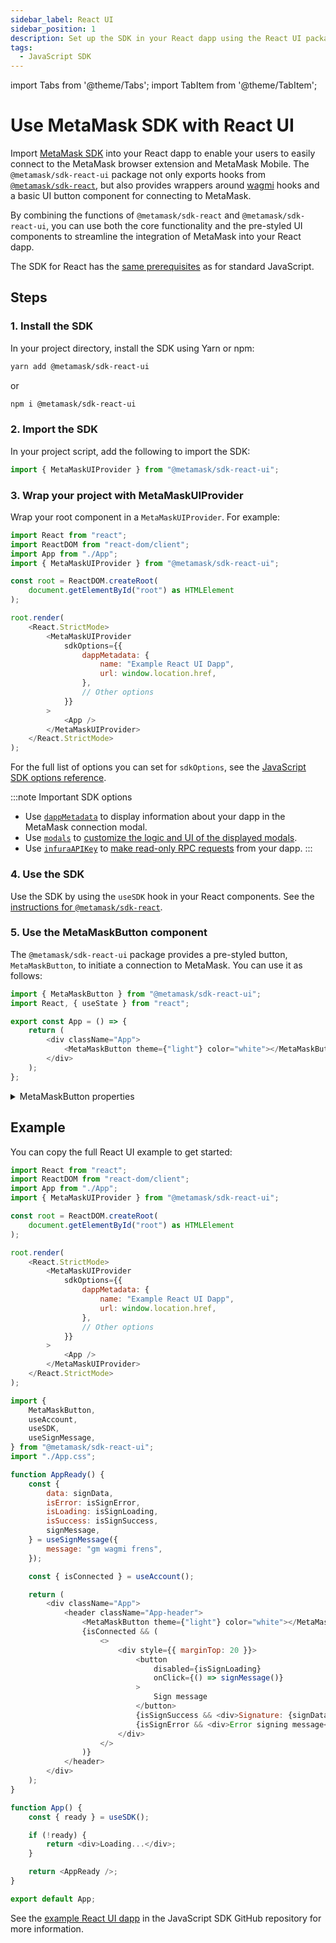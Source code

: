 ```yaml
---
sidebar_label: React UI
sidebar_position: 1
description: Set up the SDK in your React dapp using the React UI package.
tags:
  - JavaScript SDK
---
```


import Tabs from '@theme/Tabs';
import TabItem from '@theme/TabItem';

# Use MetaMask SDK with React UI

Import [MetaMask SDK](../../../../concepts/sdk/index.md) into your React dapp to enable your
users to easily connect to the MetaMask browser extension and MetaMask Mobile.
The `@metamask/sdk-react-ui` package not only exports hooks from [`@metamask/sdk-react`](index.md),
but also provides wrappers around [wagmi](https://wagmi.sh/) hooks and a basic UI button component
for connecting to MetaMask.

By combining the functions of `@metamask/sdk-react` and `@metamask/sdk-react-ui`, you can use both
the core functionality and the pre-styled UI components to streamline the integration of MetaMask
into your React dapp.

The SDK for React has the [same prerequisites](../index.md#prerequisites) as for standard JavaScript.

## Steps

### 1. Install the SDK

In your project directory, install the SDK using Yarn or npm:

```bash
yarn add @metamask/sdk-react-ui
```

or

```bash
npm i @metamask/sdk-react-ui
```

### 2. Import the SDK

In your project script, add the following to import the SDK:

```javascript
import { MetaMaskUIProvider } from "@metamask/sdk-react-ui";
```

### 3. Wrap your project with MetaMaskUIProvider

Wrap your root component in a `MetaMaskUIProvider`.
For example:

```js
import React from "react";
import ReactDOM from "react-dom/client";
import App from "./App";
import { MetaMaskUIProvider } from "@metamask/sdk-react-ui";

const root = ReactDOM.createRoot(
    document.getElementById("root") as HTMLElement
);

root.render(
    <React.StrictMode>
        <MetaMaskUIProvider
            sdkOptions={{
                dappMetadata: {
                    name: "Example React UI Dapp",
                    url: window.location.href,
                },
                // Other options
            }}
        >
            <App />
        </MetaMaskUIProvider>
    </React.StrictMode>
);
```

For the full list of options you can set for `sdkOptions`, see the
[JavaScript SDK options reference](../../../../reference/sdk-js-options.md).

:::note Important SDK options
- Use [`dappMetadata`](../../../../reference/sdk-js-options.md#dappmetadata) to display information
  about your dapp in the MetaMask connection modal.
- Use [`modals`](../../../../reference/sdk-js-options.md#modals) to [customize the logic and UI of
  the displayed modals](../../../display/custom-modals.md).
- Use [`infuraAPIKey`](../../../../reference/sdk-js-options.md#infuraapikey) to
  [make read-only RPC requests](../../../make-read-only-requests.md) from your dapp.
:::

### 4. Use the SDK

Use the SDK by using the `useSDK` hook in your React components.
See the [instructions for `@metamask/sdk-react`](index.md#4-use-the-sdk).

### 5. Use the MetaMaskButton component

The `@metamask/sdk-react-ui` package provides a pre-styled button, `MetaMaskButton`, to initiate a
connection to MetaMask.
You can use it as follows:

```js
import { MetaMaskButton } from "@metamask/sdk-react-ui";
import React, { useState } from "react";

export const App = () => {
    return (
        <div className="App">
            <MetaMaskButton theme={"light"} color="white"></MetaMaskButton>
        </div>
    );
};
```

<details>
<summary>MetaMaskButton properties</summary>
<p>

- `theme`: Set to `light` or `dark` to adapt to your dapp's theme.
- `color`: The color of the button. Accepts any valid CSS color string.

</p>
</details>

## Example

You can copy the full React UI example to get started:

<Tabs>
<TabItem value="Root component">

```javascript title="index.js"
import React from "react";
import ReactDOM from "react-dom/client";
import App from "./App";
import { MetaMaskUIProvider } from "@metamask/sdk-react-ui";

const root = ReactDOM.createRoot(
    document.getElementById("root") as HTMLElement
);

root.render(
    <React.StrictMode>
        <MetaMaskUIProvider
            sdkOptions={{
                dappMetadata: {
                    name: "Example React UI Dapp",
                    url: window.location.href,
                },
                // Other options
            }}
        >
            <App />
        </MetaMaskUIProvider>
    </React.StrictMode>
);
```

</TabItem>
<TabItem value="React component">

```javascript title="App.js"
import {
    MetaMaskButton,
    useAccount,
    useSDK,
    useSignMessage,
} from "@metamask/sdk-react-ui";
import "./App.css";

function AppReady() {
    const {
        data: signData,
        isError: isSignError,
        isLoading: isSignLoading,
        isSuccess: isSignSuccess,
        signMessage,
    } = useSignMessage({
        message: "gm wagmi frens",
    });

    const { isConnected } = useAccount();

    return (
        <div className="App">
            <header className="App-header">
                <MetaMaskButton theme={"light"} color="white"></MetaMaskButton>
                {isConnected && (
                    <>
                        <div style={{ marginTop: 20 }}>
                            <button
                                disabled={isSignLoading}
                                onClick={() => signMessage()}
                            >
                                Sign message
                            </button>
                            {isSignSuccess && <div>Signature: {signData}</div>}
                            {isSignError && <div>Error signing message</div>}
                        </div>
                    </>
                )}
            </header>
        </div>
    );
}

function App() {
    const { ready } = useSDK();

    if (!ready) {
        return <div>Loading...</div>;
    }

    return <AppReady />;
}

export default App;
```

</TabItem>
</Tabs>

See the [example React UI dapp](https://github.com/MetaMask/metamask-sdk/tree/main/packages/examples/react-metamask-button)
in the JavaScript SDK GitHub repository for more information.
